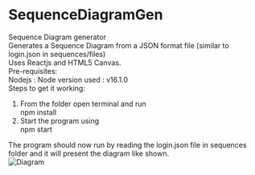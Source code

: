 # SequenceDiagramGen
Sequence Diagram generator  
Generates a Sequence Diagram from a JSON format file (similar to login.json in sequences/files)  
Uses Reactjs and HTML5 Canvas.  
Pre-requisites:  
Nodejs : Node version used : v16.1.0  
Steps to get it working:
1. From the folder open terminal and run  
npm install  
2. Start the program using  
npm start  

The program should now run by reading the login.json file in sequences folder and
it will present the diagram like shown.  
 ![Diagram](https://github.com/Abh4git/SequenceDiagramGen/images/program_running.png)
